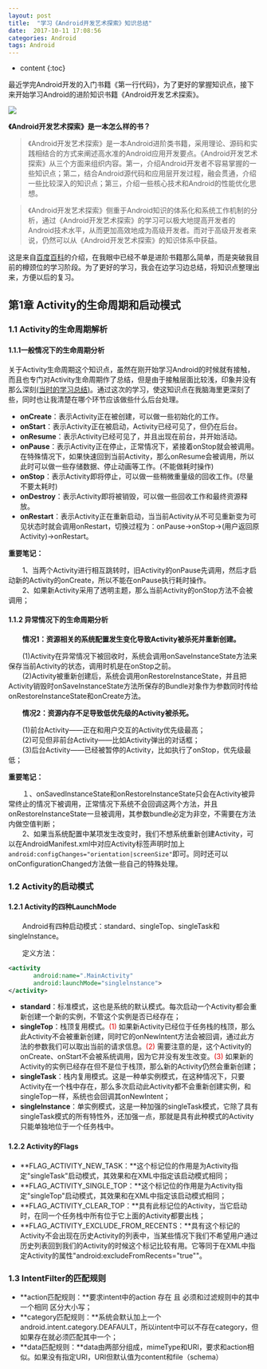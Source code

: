 ```yaml
---
layout: post
title:  "学习《Android开发艺术探索》知识总结"
date:  2017-10-11 17:08:56
categories: Android
tags: Android
---
```

* content
{:toc}

最近学完Android开发的入门书籍《第一行代码》，为了更好的掌握知识点，接下来开始学习Android的进阶知识书籍《Android开发艺术探索》。





![](https://i.imgur.com/kXgxhal.jpg)

**《Android开发艺术探索》是一本怎么样的书？**

> 《Android开发艺术探索》是一本Android进阶类书籍，采用理论、源码和实践相结合的方式来阐述高水准的Android应用开发要点。《Android开发艺术探索》从三个方面来组织内容。第一，介绍Android开发者不容易掌握的一些知识点；第二，结合Android源代码和应用层开发过程，融会贯通，介绍一些比较深入的知识点；第三，介绍一些核心技术和Android的性能优化思想。


> 《Android开发艺术探索》侧重于Android知识的体系化和系统工作机制的分析，通过《Android开发艺术探索》的学习可以极大地提高开发者的Android技术水平，从而更加高效地成为高级开发者。而对于高级开发者来说，仍然可以从《Android开发艺术探索》的知识体系中获益。

这是来自[百度百科](https://baike.baidu.com/item/Android%E5%BC%80%E5%8F%91%E8%89%BA%E6%9C%AF%E6%8E%A2%E7%B4%A2/18526051?fr=aladdin)的介绍，在我眼中已经不单是进阶书籍那么简单，而是突破我目前的樽颈位的学习阶段。为了更好的学习，我会在边学习边总结，将知识点整理出来，方便以后的复习。

## 第1章 Activity的生命周期和启动模式

### 1.1  Activity的生命周期解析

####  1.1.1一般情况下的生命周期分析

关于Activity生命周期这个知识点，虽然在刚开始学习Android的时候就有接触，而且也专门对Activity生命周期作了总结，但是由于接触层面比较浅，印象并没有那么深刻[(当时的学习总结)](http://blog.csdn.net/qq_26849491/article/details/51241356)。通过这次的学习，使这知识点在我脑海里更深刻了些，同时也让我清楚在哪个环节应该做些什么后台处理。


- **onCreate**：表示Activity正在被创建，可以做一些初始化的工作。
- **onStart**：表示Activity正在被启动，Activity已经可见了，但仍在后台。
- **onResume**：表示Activity已经可见了，并且出现在前台，并开始活动。
- **onPause**：表示Activity正在停止，正常情况下，紧接着onStop就会被调用。在特殊情况下，如果快速回到当前Activity，那么onResume会被调用，所以此时可以做一些存储数据、停止动画等工作。(不能做耗时操作) 
- **onStop**：表示Activity即将停止，可以做一些稍微重量级的回收工作。(尽量不要太耗时) 
- **onDestroy**：表示Activity即将被销毁，可以做一些回收工作和最终资源释放。
- **onRestart**：表示Activity正在重新启动，当当前Activity从不可见重新变为可见状态时就会调用onRestart，切换过程为：onPause->onStop->(用户返回原Activity)->onRestart。


**重要笔记：**

　　1、当两个Activity进行相互跳转时，旧Activity的onPause先调用，然后才启动新的Activity的onCreate，所以不能在onPause执行耗时操作。 <br />
　　2、如果新Activity采用了透明主题，那么当前Activity的onStop方法不会被调用； 



####  1.1.2 异常情况下的生命周期分析

　　**情况1：资源相关的系统配置发生变化导致Activity被杀死并重新创建。**

　　(1)Activity在异常情况下被回收时，系统会调用onSaveInstanceState方法来保存当前Activity的状态，调用时机是在onStop之前。  <br />
　　(2)Activity被重新创建后，系统会调用onRestoreInstanceState，并且把Activity销毁时onSaveInstanceState方法所保存的Bundle对象作为参数同时传给onRestoreInstanceState和onCreate方法。


　　**情况2：资源内存不足导致低优先级的Activity被杀死。**

　　(1)前台Activity——正在和用户交互的Activity优先级最高； <br />
　　(2)可见但非前台Activity——比如Activity弹出的对话框； <br />
　　(3)后台Activity——已经被暂停的Activity，比如执行了onStop，优先级最低； 

**重要笔记：**

　　１、onSavedInstanceState和onRestoreInstanceState只会在Activity被异常终止的情况下被调用，正常情况下系统不会回调这两个方法，并且onRestoreInstanceState一旦被调用，其参数bundle必定为非空，不需要在方法内做空值判断； <br />
　　2、如果当系统配置中某项发生改变时，我们不想系统重新创建Activity，可以在AndroidManifest.xml中对应Activity标签声明时加上
` android:configChanges="orientation|screenSize"`即可。同时还可以onConfigurationChanged方法做一些自己的特殊处理。


### 1.2 Activity的启动模式

#### 1.2.1 Activity的四种LaunchMode

　　Android有四种启动模式：standard、singleTop、singleTask和singleInstance。

　　定义方法：

```xml
<activity
       android:name=".MainActivity"
       android:launchMode="singlelnstance">
</activity>   
```

- **standard**：标准模式，这也是系统的默认模式。每次启动一个Activity都会重新创建一个新的实例，不管这个实例是否已经存在；
- **singleTop**：栈顶复用模式。<font color="#dd0000">(1)</font> 如果新Activity已经位于任务栈的栈顶，那么此Activity不会被重新创建，同时它的onNewIntent方法会被回调，通过此方法的参数我们可以取出当前的请求信息。<font color="#dd0000">(2)</font> 需要注意的是，这个Activity的onCreate、onStart不会被系统调用，因为它并没有发生改变。<font color="#dd0000">(3)</font> 如果新的Activity的实例已经存在但不是位于栈顶，那么新的Activity仍然会重新创建； 
- **singleTask**：栈内复用模式。这是一种单实例模式，在这种情况下，只要Activity在一个栈中存在，那么多次启动此Activity都不会重新创建实例，和singleTop一样，系统也会回调其onNewIntent；
- **singleInstance**：单实例模式，这是一种加强的singleTask模式，它除了具有singleTask模式的所有特性外，还加强一点，那就是具有此种模式的Activity只能单独地位于一个任务栈中。


#### 1.2.2 Activity的Flags

- **FLAG_ACTIVITY_NEW_TASK：**这个标记位的作用是为Activity指定"singleTask"启动模式，其效果和在XML中指定该启动模式相同；
- **FLAG_ACTIVITY_SINGLE_TOP：**这个标记位的作用是为Activity指定"singleTop"启动模式，其效果和在XML中指定该启动模式相同； 
- **FLAG_ACTIVITY_CLEAR_TOP：**具有此标记位的Activity，当它启动时，在同一个任务栈中所有位于它上面的Activity都要出栈；
- **FLAG_ACTIVITY_EXCLUDE_FROM_RECENTS：**具有这个标记的Activity不会出现在历史Activity的列表中，当某些情况下我们不希望用户通过历史列表回到我们的Activity的时候这个标记比较有用。它等同于在XML中指定Activity的属性"android:excludeFromRecents="true""。

### 1.3 IntentFilter的匹配规则

- **action匹配规则：**要求intent中的action 存在 且 必须和过滤规则中的其中一个相同 区分大小写； 
- **category匹配规则：**系统会默认加上一个android.intent.category.DEAFAULT，所以intent中可以不存在category，但如果存在就必须匹配其中一个； 
- **data匹配规则：**data由两部分组成，mimeType和URI，要求和action相似。如果没有指定URI，URI但默认值为content和file（schema）







